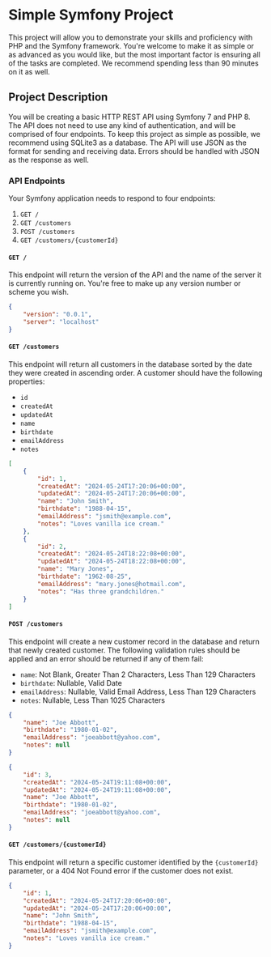 # Simple Symfony Project
This project will allow you to demonstrate your skills and proficiency with PHP and the Symfony framework. You're welcome to make it as simple or as advanced as you would like, but the most important factor is ensuring all of the tasks are completed. We recommend spending less than 90 minutes on it as well.

## Project Description
You will be creating a basic HTTP REST API using Symfony 7 and PHP 8. The API does not need to use any kind of authentication, and will be comprised of four endpoints. To keep this project as simple as possible, we recommend using SQLite3 as a database. The API will use JSON as the format for sending and receiving data. Errors should be handled with JSON as the response as well.

### API Endpoints
Your Symfony application needs to respond to four endpoints:

1. `GET /`
2. `GET /customers`
3. `POST /customers`
4. `GET /customers/{customerId}`

#### `GET /`
This endpoint will return the version of the API and the name of the server it is currently running on. You're free to make up any version number or scheme you wish.

```json
{
    "version": "0.0.1",
    "server": "localhost"
}
```

#### `GET /customers`
This endpoint will return all customers in the database sorted by the date they were created in ascending order. A customer should have the following properties:

- `id`
- `createdAt`
- `updatedAt`
- `name`
- `birthdate`
- `emailAddress`
- `notes`

```json
[
    {
        "id": 1,
        "createdAt": "2024-05-24T17:20:06+00:00",
        "updatedAt": "2024-05-24T17:20:06+00:00",
        "name": "John Smith",
        "birthdate": "1988-04-15",
        "emailAddress": "jsmith@example.com",
        "notes": "Loves vanilla ice cream."
    },
    {
        "id": 2,
        "createdAt": "2024-05-24T18:22:08+00:00",
        "updatedAt": "2024-05-24T18:22:08+00:00",
        "name": "Mary Jones",
        "birthdate": "1962-08-25",
        "emailAddress": "mary.jones@hotmail.com",
        "notes": "Has three grandchildren."
    }
]
```

#### `POST /customers`
This endpoint will create a new customer record in the database and return that newly created customer. The following validation rules should be applied and an error should be returned if any of them fail:

- `name`: Not Blank, Greater Than 2 Characters, Less Than 129 Characters
- `birthdate`: Nullable, Valid Date
- `emailAddress`: Nullable, Valid Email Address, Less Than 129 Characters
- `notes`: Nullable, Less Than 1025 Characters

```json
{
    "name": "Joe Abbott",
    "birthdate": "1980-01-02",
    "emailAddress": "joeabbott@yahoo.com",
    "notes": null
}
```

```json
{
    "id": 3,
    "createdAt": "2024-05-24T19:11:08+00:00",
    "updatedAt": "2024-05-24T19:11:08+00:00",
    "name": "Joe Abbott",
    "birthdate": "1980-01-02",
    "emailAddress": "joeabbott@yahoo.com",
    "notes": null
}
```

#### `GET /customers/{customerId}`
This endpoint will return a specific customer identified by the `{customerId}` parameter, or a 404 Not Found error if the customer does not exist.

```json
{
    "id": 1,
    "createdAt": "2024-05-24T17:20:06+00:00",
    "updatedAt": "2024-05-24T17:20:06+00:00",
    "name": "John Smith",
    "birthdate": "1988-04-15",
    "emailAddress": "jsmith@example.com",
    "notes": "Loves vanilla ice cream."
}
```
